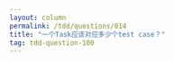 ```yaml
---
layout: column
permalink: /tdd/questions/014
title: "一个Task应该对应多少个test case？"
tag: tdd-question-100
---
```



